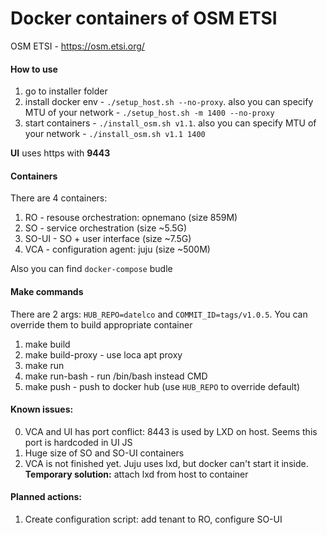 Docker containers of OSM ETSI
=======

OSM ETSI - https://osm.etsi.org/ 

#### How to use

1. go to installer folder
2. install docker env - `./setup_host.sh --no-proxy`. also you can specify MTU of your network - `./setup_host.sh -m 1400 --no-proxy`
3. start containers - `./install_osm.sh v1.1`. also you can specify MTU of your network - `./install_osm.sh v1.1 1400`

**UI** uses https with **9443**

#### Containers

There are 4 containers:

1. RO - resouse orchestration: opnemano (size 859M)
2. SO - service orchestration (size ~5.5G)
3. SO-UI - SO + user interface (size ~7.5G)
4. VCA - configuration agent: juju (size ~500M)

Also you can find `docker-compose` budle

#### Make commands

There are 2 args: `HUB_REPO=datelco` and `COMMIT_ID=tags/v1.0.5`. 
You can override them to build appropriate container

1. make build 
2. make build-proxy - use loca apt proxy
3. make run
4. make run-bash - run /bin/bash instead CMD
5. make push - push to docker hub (use `HUB_REPO` to override default)

#### Known issues:

0. VCA and UI has port conflict: 8443 is used by LXD on host. Seems this port is hardcoded in UI JS 
1. Huge size of SO and SO-UI containers
2. VCA is not finished yet. Juju uses lxd, but docker can't start it inside. **Temporary solution:** attach lxd from host to container

#### Planned actions:
1. Create configuration script: add tenant to RO, configure SO-UI 

